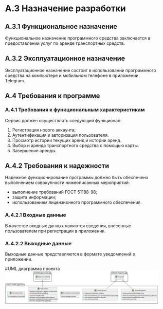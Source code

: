 # А.3 Назначение разработки
## А.3.1 Функциональное назначение
Функциональное назначение программного средства заключается в предоставлении услуг по аренде транспортных средств.
## А.3.2 Эксплуатационное назначение
Эксплуатационное назначение состоит в использовании программного средства на компьютере и мобильном телефоне в приложении Telegram.
## A.4 Требования к программе
### А.4.1 Требования к функциональным характеристикам
Сервис должен осуществлять следующий функционал:
1.	Регистрация нового аккаунта;
2.	Аутентификация и авторизация пользователя.
3.  Просмотр истории текущих аренд и истории аренд.
4.  Выбор и аренда транспортного средства с помощью карты.
5.  Завершение аренды.
## А.4.2 Требования к надежности 
Надежное функционирование программы должно быть обеспечено выполнением совокупности нижеописанных мероприятий:
-	выполнение требований ГОСТ 51188-98;
-	защита информации;
-	использованием лицензионного программного обеспечения.
### А.4.2.1 Входные данные
В качестве входных данных являются сведения, внесенные пользователем при регистрации в приложении.
### А.4.2.2 Выходные данные
Выходные данные представляются в формате уведомлений в приложении.


#UML диаграмма проекта
<img src="./ProjectUml.svg">